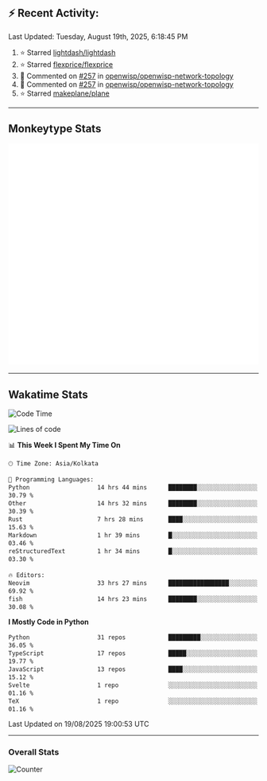 ## :zap: Recent Activity:
<!--RECENT_ACTIVITY:last_update-->
Last Updated: Tuesday, August 19th, 2025, 6:18:45 PM
<!--RECENT_ACTIVITY:last_update_end-->
<!--RECENT_ACTIVITY:start-->
1. ⭐ Starred [lightdash/lightdash](https://github.com/lightdash/lightdash)<br>
2. ⭐ Starred [flexprice/flexprice](https://github.com/flexprice/flexprice)<br>
3. 💬 Commented on [#257](https://github.com/openwisp/openwisp-network-topology/pull/257#discussion_r2283154750) in [openwisp/openwisp-network-topology](https://github.com/openwisp/openwisp-network-topology)<br>
4. 💬 Commented on [#257](https://github.com/openwisp/openwisp-network-topology/pull/257#discussion_r2283147456) in [openwisp/openwisp-network-topology](https://github.com/openwisp/openwisp-network-topology)<br>
5. ⭐ Starred [makeplane/plane](https://github.com/makeplane/plane)<br>
<!--RECENT_ACTIVITY:end-->

---

## Monkeytype Stats
<a href="https://monkeytype.com/profile/dhanus">
  <img src="https://raw.githubusercontent.com/Dhanus3133/Dhanus3133/monkeytype/monkeytype-lb.svg" alt="Monkeytype Profile" />
</a>

---

## Wakatime Stats
<!--START_SECTION:waka-->
![Code Time](http://img.shields.io/badge/Code%20Time-2%2C989%20hrs%2029%20mins-blue)

![Lines of code](https://img.shields.io/badge/From%20Hello%20World%20I%27ve%20Written-4.8%20million%20lines%20of%20code-blue)

📊 **This Week I Spent My Time On** 

```text
🕑︎ Time Zone: Asia/Kolkata

💬 Programming Languages: 
Python                   14 hrs 44 mins      ████████░░░░░░░░░░░░░░░░░   30.79 % 
Other                    14 hrs 32 mins      ████████░░░░░░░░░░░░░░░░░   30.39 % 
Rust                     7 hrs 28 mins       ████░░░░░░░░░░░░░░░░░░░░░   15.63 % 
Markdown                 1 hr 39 mins        █░░░░░░░░░░░░░░░░░░░░░░░░   03.46 % 
reStructuredText         1 hr 34 mins        █░░░░░░░░░░░░░░░░░░░░░░░░   03.30 % 

🔥 Editors: 
Neovim                   33 hrs 27 mins      █████████████████░░░░░░░░   69.92 % 
fish                     14 hrs 23 mins      ████████░░░░░░░░░░░░░░░░░   30.08 % 
```

**I Mostly Code in Python** 

```text
Python                   31 repos            █████████░░░░░░░░░░░░░░░░   36.05 % 
TypeScript               17 repos            █████░░░░░░░░░░░░░░░░░░░░   19.77 % 
JavaScript               13 repos            ████░░░░░░░░░░░░░░░░░░░░░   15.12 % 
Svelte                   1 repo              ░░░░░░░░░░░░░░░░░░░░░░░░░   01.16 % 
TeX                      1 repo              ░░░░░░░░░░░░░░░░░░░░░░░░░   01.16 % 
```




 Last Updated on 19/08/2025 19:00:53 UTC
<!--END_SECTION:waka-->
---

### Overall Stats

<img src="https://moe-counter.glitch.me/get/@Dhanus3133?theme=asoul" alt="Counter" />
